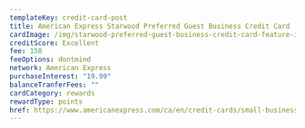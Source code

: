 ```yaml
---
templateKey: credit-card-post
title: American Express Starwood Preferred Guest Business Credit Card
cardImage: /img/starwood-preferred-guest-business-credit-card-feature-image.jpg
creditScore: Excellent
fee: 150
feeOptions: dontmind
network: American Express
purchaseInterest: "19.99"
balanceTranferFees: ""
cardCategory: rewards
rewardType: points
href: https://www.americanexpress.com/ca/en/credit-cards/small-business-starwood-card/?linknav=ca-en-amex-cardshop-allcards-learn-starwoodPreferredGuestBusinessCreditCard&cpid=100186460
---
```

